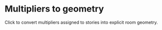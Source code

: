 # Multipliers to geometry

Click to convert multipliers assigned to stories into explicit room geometry.